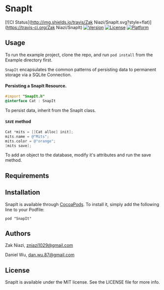 # SnapIt

[![CI Status](http://img.shields.io/travis/Zak Niazi/SnapIt.svg?style=flat)](https://travis-ci.org/Zak Niazi/SnapIt)
[![Version](https://img.shields.io/cocoapods/v/SnapIt.svg?style=flat)](http://cocoadocs.org/docsets/SnapIt)
[![License](https://img.shields.io/cocoapods/l/SnapIt.svg?style=flat)](http://cocoadocs.org/docsets/SnapIt)
[![Platform](https://img.shields.io/cocoapods/p/SnapIt.svg?style=flat)](http://cocoadocs.org/docsets/SnapIt)

## Usage

To run the example project, clone the repo, and run `pod install` from the Example directory first.

`SnapIt` encapsulates the common patterns of persisting data to permanent storage via a SQLite Connection. 

#### Persisting a SnapIt Resource.

```objective-c
#import "SnapIt.h"
@interface Cat : SnapIt
```

To persist data, inherit from the SnapIt class.

#### `SAVE` method

```objective-c
Cat *mits = [[Cat alloc] init];
mits.name = @"Mits";
mits.color = @"orange";
[mits save];
```

To add an object to the database, modify it's attributes and run the save method.

## Requirements

## Installation

SnapIt is available through [CocoaPods](http://cocoapods.org). To install
it, simply add the following line to your Podfile:

    pod "SnapIt"

## Authors

Zak Niazi, zniazi1029@gmail.com

Daniel Wu, dan.wu.87@gmail.com

## License

SnapIt is available under the MIT license. See the LICENSE file for more info.

